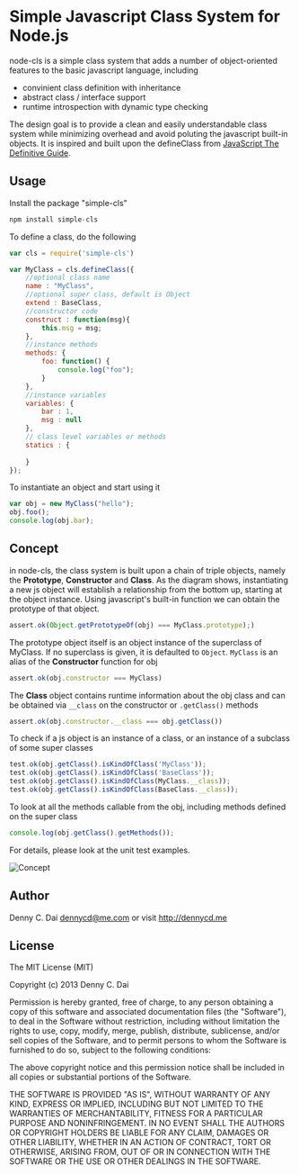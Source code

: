 # Simple Javascript Class System for Node.js 

node-cls is a simple class system that adds a number of object-oriented features to the basic javascript language, including
* convinient class definition with inheritance
* abstract class / interface support
* runtime introspection with dynamic type checking

The design goal is to provide a clean and easily understandable class system while minimizing overhead and avoid poluting the javascript built-in objects. It is inspired and built upon the defineClass from [JavaScript The Definitive Guide](http://shop.oreilly.com/product/9780596805531.do). 

## Usage

Install the package "simple-cls"
```javascript
npm install simple-cls
```
To define a class, do the following 
```javascript
var cls = require('simple-cls')

var MyClass = cls.defineClass({
	//optional class name 
	name : "MyClass",
	//optional super class, default is Object
	extend : BaseClass,
	//constructor code
	construct : function(msg){
		this.msg = msg;
	}, 
	//instance methods
	methods: {  
		foo: function() {
			console.log("foo");
		}
	},
	//instance variables
	variables: {
		bar : 1,
		msg : null
	},
	// class level variables or methods
	statics : {
		
	}
});
```

To instantiate an object and start using it  
```javascript
var obj = new MyClass("hello");
obj.foo();
console.log(obj.bar);
```


## Concept
in node-cls, the class system is built upon a chain of triple objects, namely the  **Prototype**, **Constructor** and **Class**. As the diagram shows, instantiating a new js object will establish a relationship from the bottom up, starting at the object instance. Using javascript's built-in function we can obtain the prototype of that object.
```javascript
assert.ok(Object.getPrototypeOf(obj) === MyClass.prototype);)
```
The prototype object itself is an object instance of the superclass of MyClass. If no superclass is given, it is defaulted to `Object`. `MyClass` is an alias of the **Constructor** function for obj
```javascript 
assert.ok(obj.constructor === MyClass)
``` 

The **Class** object contains runtime information about the obj class and can be obtained via `__class` on the constructor or `.getClass()` methods 
```javascript
assert.ok(obj.constructor.__class === obj.getClass())
```

To check if a js object is an instance of a class, or an instance of a subclass of some super classes 
```javascript
test.ok(obj.getClass().isKindOfClass('MyClass'));
test.ok(obj.getClass().isKindOfClass('BaseClass'));
test.ok(obj.getClass().isKindOfClass(MyClass.__class));
test.ok(obj.getClass().isKindOfClass(BaseClass.__class));
```

To look at all the methods callable from the obj, including methods defined on the super class
```javascript 
console.log(obj.getClass().getMethods());
```

For details, please look at the unit test examples. 


![Concept](https://raw.github.com/dennycd/node-cls/master/doc/node-cls.001.png "Concept")

## Author 
Denny C. Dai <dennycd@me.com> or visit <http://dennycd.me>

## License 
The MIT License (MIT)

Copyright (c) 2013 Denny C. Dai

Permission is hereby granted, free of charge, to any person obtaining a copy
of this software and associated documentation files (the "Software"), to deal
in the Software without restriction, including without limitation the rights
to use, copy, modify, merge, publish, distribute, sublicense, and/or sell
copies of the Software, and to permit persons to whom the Software is
furnished to do so, subject to the following conditions:

The above copyright notice and this permission notice shall be included in
all copies or substantial portions of the Software.

THE SOFTWARE IS PROVIDED "AS IS", WITHOUT WARRANTY OF ANY KIND, EXPRESS OR
IMPLIED, INCLUDING BUT NOT LIMITED TO THE WARRANTIES OF MERCHANTABILITY,
FITNESS FOR A PARTICULAR PURPOSE AND NONINFRINGEMENT. IN NO EVENT SHALL THE
AUTHORS OR COPYRIGHT HOLDERS BE LIABLE FOR ANY CLAIM, DAMAGES OR OTHER
LIABILITY, WHETHER IN AN ACTION OF CONTRACT, TORT OR OTHERWISE, ARISING FROM,
OUT OF OR IN CONNECTION WITH THE SOFTWARE OR THE USE OR OTHER DEALINGS IN
THE SOFTWARE.